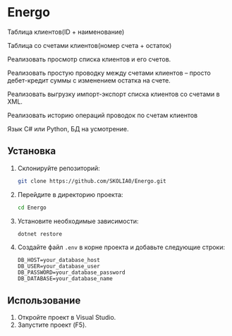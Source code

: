 # Energo

Таблица клиентов(ID + наименование)

Таблица со счетами клиентов(номер счета + остаток)

Реализовать просмотр списка клиентов и его счетов.

Реализовать простую проводку между счетами клиентов – просто дебет-кредит суммы с изменением остатка на счете.

Реализовать выгрузку импорт-экспорт списка клиентов со счетами в XML.

Реализовать историю операций проводок по счетам клиентов

Язык C# или Python, БД на усмотрение.


## Установка

1. Склонируйте репозиторий:
    ```sh
    git clone https://github.com/SKOLIA0/Energo.git
    ```

2. Перейдите в директорию проекта:
    ```sh
    cd Energo
    ```

3. Установите необходимые зависимости:
    ```sh
    dotnet restore
    ```

4. Создайте файл `.env` в корне проекта и добавьте следующие строки:
    ```env
    DB_HOST=your_database_host
    DB_USER=your_database_user
    DB_PASSWORD=your_database_password
    DB_DATABASE=your_database_name
    ```

## Использование

1. Откройте проект в Visual Studio.
2. Запустите проект (F5).

